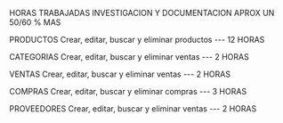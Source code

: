 HORAS TRABAJADAS
INVESTIGACION Y DOCUMENTACION
APROX UN 50/60 % MAS

PRODUCTOS
Crear, editar, buscar y eliminar productos --- 12 HORAS

CATEGORIAS
Crear, editar, buscar y eliminar ventas --- 2 HORAS

VENTAS
Crear, editar, buscar y eliminar ventas --- 2 HORAS

COMPRAS
Crear, editar, buscar y eliminar compras --- 3 HORAS

PROVEEDORES
Crear, editar, buscar y eliminar ventas --- 2 HORAS
